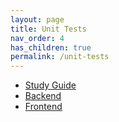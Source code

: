 ```yaml
---
layout: page
title: Unit Tests
nav_order: 4
has_children: true
permalink: /unit-tests
---
```



- [Study Guide](/unit-tests/study-guide)
- [Backend](/unit-tests/backend)
- [Frontend](/unit-tests/frontend)


